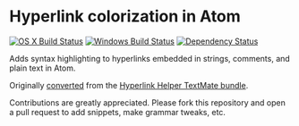 # Hyperlink colorization in Atom
[![OS X Build Status](https://travis-ci.org/atom/language-hyperlink.svg?branch=master)](https://travis-ci.org/atom/language-hyperlink)
[![Windows Build Status](https://ci.appveyor.com/api/projects/status/5tgvhph394r684l8/branch/master?svg=true)](https://ci.appveyor.com/project/Atom/language-hyperlink/branch/master)
[![Dependency Status](https://david-dm.org/atom/language-hyperlink.svg)](https://david-dm.org/atom/language-hyperlink)

Adds syntax highlighting to hyperlinks embedded in strings, comments, and plain
text in Atom.

Originally [converted](http://atom.io/docs/latest/converting-a-text-mate-bundle)
from the [Hyperlink Helper TextMate bundle](https://github.com/textmate/hyperlink-helper.tmbundle).

Contributions are greatly appreciated. Please fork this repository and open a
pull request to add snippets, make grammar tweaks, etc.
